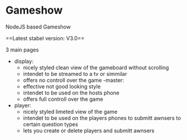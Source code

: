 # Gameshow

NodeJS based Gameshow

==Latest stabel version: V3.0==

3 main pages
- display: 
  - nicely styled clean view of the gameboard without scrolling
  - intendet to be streamed to a tv or simmilar
  - offers no controll over the game
-master:
  - effective not good looking style
  - intendet to be used on the hosts phone
  - offers full controll over the game
- player:
  - nicely styled limeted view of the game
  - intendet to be used on the players phones to submitt awnsers to certain question types
  - lets you create or delete players and submitt awnsers
